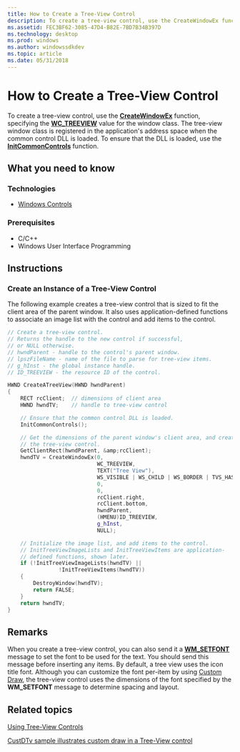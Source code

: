```yaml
---
title: How to Create a Tree-View Control
description: To create a tree-view control, use the CreateWindowEx function, specifying the WC\_TREEVIEW value for the window class.
ms.assetid: FEC3BF62-3085-47D4-B82E-7BD7B34B397D
ms.technology: desktop
ms.prod: windows
ms.author: windowssdkdev
ms.topic: article
ms.date: 05/31/2018
---
```


# How to Create a Tree-View Control

To create a tree-view control, use the [**CreateWindowEx**](https://msdn.microsoft.com/library/windows/desktop/ms632680) function, specifying the [**WC\_TREEVIEW**](https://www.bing.com/search?q=**WC\_TREEVIEW**) value for the window class. The tree-view window class is registered in the application's address space when the common control DLL is loaded. To ensure that the DLL is loaded, use the [**InitCommonControls**](/windows/desktop/api/Commctrl/nf-commctrl-initcommoncontrols) function.

## What you need to know

### Technologies

-   [Windows Controls](window-controls.md)

### Prerequisites

-   C/C++
-   Windows User Interface Programming

## Instructions

### Create an Instance of a Tree-View Control

The following example creates a tree-view control that is sized to fit the client area of the parent window. It also uses application-defined functions to associate an image list with the control and add items to the control.


```C++
// Create a tree-view control. 
// Returns the handle to the new control if successful,
// or NULL otherwise. 
// hwndParent - handle to the control's parent window. 
// lpszFileName - name of the file to parse for tree-view items.
// g_hInst - the global instance handle.
// ID_TREEVIEW - the resource ID of the control.

HWND CreateATreeView(HWND hwndParent)
{ 
    RECT rcClient;  // dimensions of client area 
    HWND hwndTV;    // handle to tree-view control 

    // Ensure that the common control DLL is loaded. 
    InitCommonControls(); 

    // Get the dimensions of the parent window's client area, and create 
    // the tree-view control. 
    GetClientRect(hwndParent, &amp;rcClient); 
    hwndTV = CreateWindowEx(0,
                            WC_TREEVIEW,
                            TEXT("Tree View"),
                            WS_VISIBLE | WS_CHILD | WS_BORDER | TVS_HASLINES, 
                            0, 
                            0, 
                            rcClient.right, 
                            rcClient.bottom,
                            hwndParent, 
                            (HMENU)ID_TREEVIEW, 
                            g_hInst, 
                            NULL); 

    // Initialize the image list, and add items to the control. 
    // InitTreeViewImageLists and InitTreeViewItems are application- 
    // defined functions, shown later. 
    if (!InitTreeViewImageLists(hwndTV) || 
                !InitTreeViewItems(hwndTV))
    { 
        DestroyWindow(hwndTV); 
        return FALSE; 
    } 
    return hwndTV;
} 
```



## Remarks

When you create a tree-view control, you can also send it a [**WM\_SETFONT**](https://msdn.microsoft.com/library/windows/desktop/ms632642) message to set the font to be used for the text. You should send this message before inserting any items. By default, a tree view uses the icon title font. Although you can customize the font per-item by using [Custom Draw](custom-draw.md), the tree-view control uses the dimensions of the font specified by the **WM\_SETFONT** message to determine spacing and layout.

## Related topics

<dl> <dt>

[Using Tree-View Controls](using-treeview.md)
</dt> <dt>

[CustDTv sample illustrates custom draw in a Tree-View control](http://go.microsoft.com/fwlink/p/?linkid=198348)
</dt> </dl>

 

 




